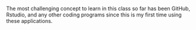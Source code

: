 The most challenging concept to learn in this class so far has been GitHub, Rstudio, and any other coding programs since this is my first time using these applications. 
